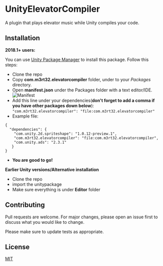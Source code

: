 # UnityElevatorCompiler
A plugin that plays elevator music while Unity compiles your code.

## Installation
**2018.1+ users:**

You can use [Unity Package Manager](https://docs.unity3d.com/Packages/com.unity.package-manager-ui@1.8/manual/index.html) to install this package.
Follow this steps:
- Clone the repo
- Copy **com.m3rt32.elevatorcompiler** folder, under to your _Packages_ directory.
- Open **manifest.json** under the Packages folder with a text editor/IDE.![Manifest](https://i.ibb.co/31DxBXr/Screenshot-4.png)
- Add this line under your dependencies(**don't forget to add a comma if you have other packages down below**): 
```"com.m3rt32.elevatorcompiler": "file:com.m3rt32.elevatorcompiler"```
- Example file:
```
{
  "dependencies": {
    "com.unity.2d.spriteshape": "1.0.12-preview.1",
    "com.m3rt32.elevatorcompiler": "file:com.m3rt32.elevatorcompiler",
    "com.unity.ads": "2.3.1"
   }
}
```
- **You are good to go!**


**Earlier Unity versions/Alternative installation**

- Clone the repo
- import the unitypackage
- Make sure everything is under **Editor** folder

## Contributing
Pull requests are welcome. For major changes, please open an issue first to discuss what you would like to change.

Please make sure to update tests as appropriate.

## License
[MIT](https://choosealicense.com/licenses/mit/)

